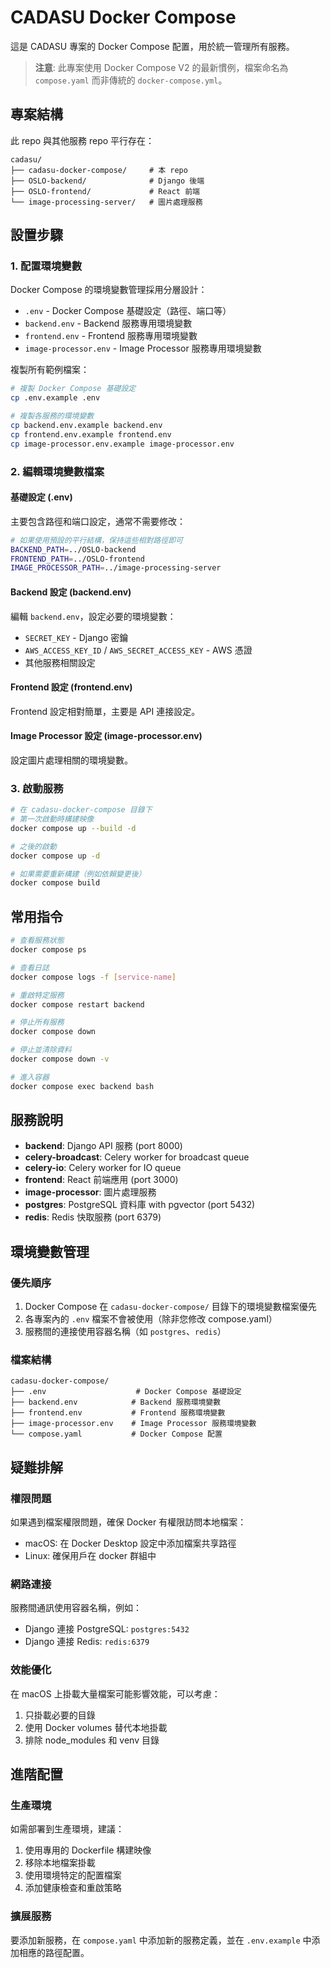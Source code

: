 # CADASU Docker Compose

這是 CADASU 專案的 Docker Compose 配置，用於統一管理所有服務。

> **注意**: 此專案使用 Docker Compose V2 的最新慣例，檔案命名為 `compose.yaml` 而非傳統的 `docker-compose.yml`。

## 專案結構

此 repo 與其他服務 repo 平行存在：

```
cadasu/
├── cadasu-docker-compose/     # 本 repo
├── OSLO-backend/              # Django 後端
├── OSLO-frontend/             # React 前端
└── image-processing-server/   # 圖片處理服務
```

## 設置步驟

### 1. 配置環境變數

Docker Compose 的環境變數管理採用分層設計：
- `.env` - Docker Compose 基礎設定（路徑、端口等）
- `backend.env` - Backend 服務專用環境變數
- `frontend.env` - Frontend 服務專用環境變數
- `image-processor.env` - Image Processor 服務專用環境變數

複製所有範例檔案：

```bash
# 複製 Docker Compose 基礎設定
cp .env.example .env

# 複製各服務的環境變數
cp backend.env.example backend.env
cp frontend.env.example frontend.env
cp image-processor.env.example image-processor.env
```

### 2. 編輯環境變數檔案

#### 基礎設定 (.env)
主要包含路徑和端口設定，通常不需要修改：

```bash
# 如果使用預設的平行結構，保持這些相對路徑即可
BACKEND_PATH=../OSLO-backend
FRONTEND_PATH=../OSLO-frontend
IMAGE_PROCESSOR_PATH=../image-processing-server
```

#### Backend 設定 (backend.env)
編輯 `backend.env`，設定必要的環境變數：
- `SECRET_KEY` - Django 密鑰
- `AWS_ACCESS_KEY_ID` / `AWS_SECRET_ACCESS_KEY` - AWS 憑證
- 其他服務相關設定

#### Frontend 設定 (frontend.env)
Frontend 設定相對簡單，主要是 API 連接設定。

#### Image Processor 設定 (image-processor.env)
設定圖片處理相關的環境變數。

### 3. 啟動服務

```bash
# 在 cadasu-docker-compose 目錄下
# 第一次啟動時構建映像
docker compose up --build -d

# 之後的啟動
docker compose up -d

# 如果需要重新構建（例如依賴變更後）
docker compose build
```

## 常用指令

```bash
# 查看服務狀態
docker compose ps

# 查看日誌
docker compose logs -f [service-name]

# 重啟特定服務
docker compose restart backend

# 停止所有服務
docker compose down

# 停止並清除資料
docker compose down -v

# 進入容器
docker compose exec backend bash
```

## 服務說明

- **backend**: Django API 服務 (port 8000)
- **celery-broadcast**: Celery worker for broadcast queue
- **celery-io**: Celery worker for IO queue
- **frontend**: React 前端應用 (port 3000)
- **image-processor**: 圖片處理服務
- **postgres**: PostgreSQL 資料庫 with pgvector (port 5432)
- **redis**: Redis 快取服務 (port 6379)

## 環境變數管理

### 優先順序
1. Docker Compose 在 `cadasu-docker-compose/` 目錄下的環境變數檔案優先
2. 各專案內的 `.env` 檔案不會被使用（除非您修改 compose.yaml）
3. 服務間的連接使用容器名稱（如 `postgres`、`redis`）

### 檔案結構
```
cadasu-docker-compose/
├── .env                    # Docker Compose 基礎設定
├── backend.env            # Backend 服務環境變數
├── frontend.env           # Frontend 服務環境變數
├── image-processor.env    # Image Processor 服務環境變數
└── compose.yaml           # Docker Compose 配置
```

## 疑難排解

### 權限問題
如果遇到檔案權限問題，確保 Docker 有權限訪問本地檔案：
- macOS: 在 Docker Desktop 設定中添加檔案共享路徑
- Linux: 確保用戶在 docker 群組中

### 網路連接
服務間通訊使用容器名稱，例如：
- Django 連接 PostgreSQL: `postgres:5432`
- Django 連接 Redis: `redis:6379`

### 效能優化
在 macOS 上掛載大量檔案可能影響效能，可以考慮：
1. 只掛載必要的目錄
2. 使用 Docker volumes 替代本地掛載
3. 排除 node_modules 和 venv 目錄

## 進階配置

### 生產環境
如需部署到生產環境，建議：
1. 使用專用的 Dockerfile 構建映像
2. 移除本地檔案掛載
3. 使用環境特定的配置檔案
4. 添加健康檢查和重啟策略

### 擴展服務
要添加新服務，在 `compose.yaml` 中添加新的服務定義，並在 `.env.example` 中添加相應的路徑配置。